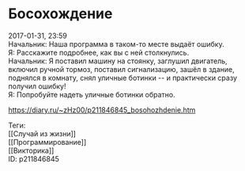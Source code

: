 Босохождение
=============

   
 2017-01-31, 23:59   
  Начальник: Наша программа в таком-то месте выдаёт ошибку.   
 Я: Расскажите подробнее, как вы с ней столкнулись.   
 Начальник: Я поставил машину на стоянку, заглушил двигатель, включил ручной тормоз, поставил сигнализацию, зашёл в здание, поднялся в комнату, снял уличные ботинки -- и практически сразу получил ошибку!   
 Я: Попробуйте надеть уличные ботинки обратно.   
    
 <https://diary.ru/~zHz00/p211846845_bosohozhdenie.htm>   
   
 Теги:   
 [[Случай из жизни]]   
 [[Программирование]]   
 [[Викторика]]   
 ID: p211846845